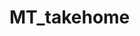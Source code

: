 # MT_takehome
<!-- Task Summary: 

 
Using Django Rest Framework, create an API endpoint for “fizzbuzzes” that supports 3 operations: retrieve, list, and create. 
 
GET /fizzbuzz                       to list all fizzbuzz objects 
GET /fizzbuzz/123              to retrieve a single fizz buzz object 
POST /fizzbuzz                    to create a new fizzbuzz object 
 
The endpoint has been documented in detail here: http://docs.fizzbuzz.apiary.io 
 
When you’ve completed the code, please upload it to a public git repo and send me the link. 
 
Notes: 

Don’t worry about setting up a postgres db, just use the stock sqllite dev database that Django uses by default.  

Don't worry about hosting, either. To test your endpoint, I will run your code locally and use the Browsable API: http://www.django-rest-framework.org/topics/browsable-api/ 

Use best practices and common sense for field names, default values, validation, unit tests, etc. 

Bonus tasks: If you breeze through the above exercise and want to tackle something a little harder, here are two more features to implement: 

Write Unit Tests to cover basic functionality, using factories or fixtures to populate mock data. 

Document your code (through Docstrings, perhaps? Or in a method of your own choosing)  -->